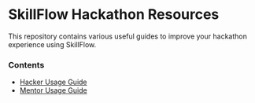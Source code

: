 # SkillFlow Hackathon Resources

This repository contains various useful guides to improve your hackathon experience using SkillFlow.

### Contents
- [Hacker Usage Guide](hacker-guide.md)
- [Mentor Usage Guide](mentor-guide.md)
